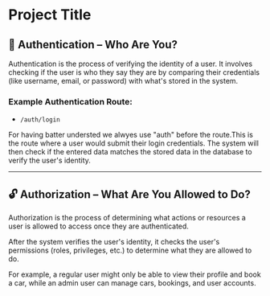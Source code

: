 # Project Title

## 🔑 **Authentication** – Who Are You?

Authentication is the process of verifying the identity of a user. It involves checking if the user is who they say they are by comparing their credentials (like username, email, or password) with what's stored in the system.

### Example Authentication Route:
- `/auth/login`

For having batter understed we alwyes use "auth" before the route.This is the route where a user would submit their login credentials. The system will then check if the entered data matches the stored data in the database to verify the user's identity.

---

## 🔓 **Authorization** – What Are You Allowed to Do?

Authorization is the process of determining what actions or resources a user is allowed to access once they are authenticated.

After the system verifies the user's identity, it checks the user's permissions (roles, privileges, etc.) to determine what they are allowed to do.

For example, a regular user might only be able to view their profile and book a car, while an admin user can manage cars, bookings, and user accounts.
